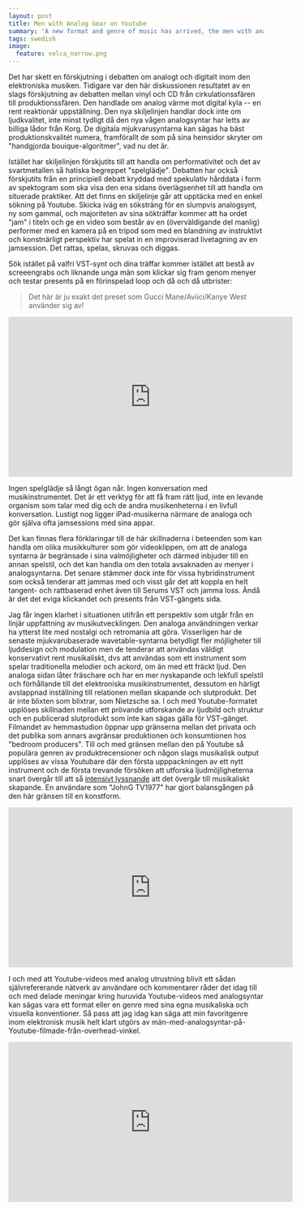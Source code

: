 ```yaml
---
layout: post
title: Men with Analog Gear on Youtube
summary: 'A new format and genre of music has arrived, the men with analog gear on Youtube'
tags: swedish
image:
  feature: volca_narrow.png
---
```


Det har skett en förskjutning i debatten om analogt och digitalt inom den elektroniska musiken. Tidigare var den här diskussionen resultatet av en slags förskjutning av debatten mellan vinyl och CD från cirkulationssfären till produktionssfären. Den handlade om analog värme mot digital kyla -- en rent reaktionär uppställning. Den nya skiljelinjen handlar dock inte om ljudkvalitet, inte minst tydligt då den nya vågen analogsyntar har letts av billiga lådor från Korg. De digitala mjukvarusyntarna kan sägas ha bäst produktionskvalitét numera, framförallt de som på sina hemsidor skryter om "handgjorda bouique-algoritmer", vad nu det är.

Istället har skiljelinjen förskjutits till att handla om performativitet och det av svartmetallen så hatiska begreppet "spelglädje". Debatten har också förskjutits från en principiell debatt kryddad med spekulativ hårddata i form av spektogram som ska visa den ena sidans överlägsenhet till att handla om situerade praktiker. Att det finns en skiljelinje går att upptäcka med en enkel sökning på Youtube. Skicka iväg en söksträng för en slumpvis analogsynt, ny som gammal, och majoriteten av sina sökträffar kommer att ha ordet "jam" i titeln och ge en video som består av en (överväldigande del manlig) performer med en kamera på en tripod som med en blandning av instruktivt och konstnärligt perspektiv har spelat in en improviserad livetagning av en jamsession. Det rattas, spelas, skruvas och diggas.

Sök istället på valfri VST-synt och dina träffar kommer istället att bestå av screeengrabs och liknande unga män som klickar sig fram genom menyer och testar presents på en förinspelad loop och då och då utbrister:

> Det här är ju exakt det preset som Gucci Mane/Aviici/Kanye West använder sig av!

<iframe width="560" height="315" src="https://www.youtube.com/embed/_yuUn-v5zmo" frameborder="0" allowfullscreen></iframe>

Ingen spelglädje så långt ögan når. Ingen konversation med musikinstrumentet. Det är ett verktyg för att få fram rätt ljud, inte en levande organism som talar med dig och de andra musikenheterna i en livfull konversation. Lustigt nog ligger iPad-musikerna närmare de analoga och gör själva ofta jamsessions med sina appar.

Det kan finnas flera förklaringar till de här skillnaderna i beteenden som kan handla om olika musikkulturer som gör videoklippen, om att de analoga syntarna är begränsade i sina valmöjligheter och därmed inbjuder till en annan spelstil, och det kan handla om den totala avsaknaden av menyer i analogsyntarna. Det senare stämmer dock inte för vissa hybridinstrument som också tenderar att jammas med och visst går det att koppla en helt tangent- och rattbaserad enhet även till Serums VST och jamma loss. Ändå är det det eviga klickandet och presents från VST-gängets sida.

Jag får ingen klarhet i situationen utifrån ett perspektiv som utgår från en linjär uppfattning av musikutvecklingen. Den analoga användningen verkar ha ytterst lite med nostalgi och retromania att göra. Visserligen har de senaste mjukvarubaserade wavetable-syntarna betydligt fler möjligheter till ljuddesign och modulation men de tenderar att användas väldigt konservativt rent musikaliskt, dvs att användas som ett instrument som spelar traditionella melodier och ackord, om än med ett fräckt ljud. Den analoga sidan låter fräschare och har en mer nyskapande och lekfull spelstil och förhållande till det elektroniska musikinstrumentet, dessutom en härligt avslappnad inställning till relationen mellan skapande och slutprodukt. Det är inte blixten som blixtrar, som Nietzsche sa. I och med Youtube-formatet upplöses skillnaden mellan ett prövande utforskande av ljudbild och struktur och en publicerad slutprodukt som inte kan sägas gälla för VST-gänget. Filmandet av hemmastudion öppnar upp gränserna mellan det privata och det publika som annars avgränsar produktionen och konsumtionen hos "bedroom producers". Till och med gränsen mellan den på Youtube så populära genren av produktrecensioner och någon slags musikalisk output upplöses av vissa Youtubare där den första upppackningen av ett nytt instrument och de första trevande försöken att utforska ljudmöjligheterna snart övergår till att så [intensivt lyssnande]((https://youtu.be/NMvd4UZk3vs?t=12m17s)) att det övergår till musikaliskt skapande. En användare som "JohnG TV1977" har gjort balansgången på den här gränsen till en konstform.

<iframe width="560" height="315" src="https://www.youtube.com/embed/_J86hJqtUXY" frameborder="0" allowfullscreen></iframe>

I och med att Youtube-videos med analog utrustning blivit ett sådan självrefererande nätverk av användare och kommentarer råder det idag till och med delade meningar kring huruvida Youtube-videos med analogsyntar kan sägas vara ett format eller en genre med sina egna musikaliska och visuella konventioner. Så pass att jag idag kan säga att min favoritgenre inom elektronisk musik helt klart utgörs av män-med-analogsyntar-på-Youtube-filmade-från-overhead-vinkel. 

<iframe width="560" height="315" src="https://www.youtube.com/embed/9epjw_UIJ-8" frameborder="0" allowfullscreen></iframe>
